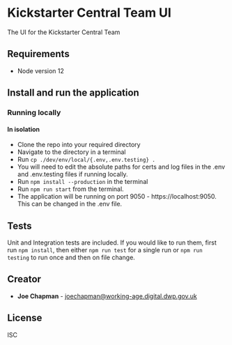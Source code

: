 # Kickstarter Central Team UI

The UI for the Kickstarter Central Team

## Requirements

* Node version 12

## Install and run the application

### Running locally

#### In isolation
* Clone the repo into your required directory
* Navigate to the directory in a terminal
* Run `cp ./dev/env/local/{.env,.env.testing} .`
* You will need to edit the absolute paths for certs and log files in the .env and .env.testing files if running locally.
* Run `npm install --production` in the terminal
* Run `npm run start` from the terminal.
* The application will be running on port 9050 - https://localhost:9050. This can be changed in the .env file.

## Tests
Unit and Integration tests are included. If you would like to run them, first run `npm install`, then either `npm run test` for a single run or `npm run testing` to run once and then on file change.

## Creator

* **Joe Chapman** - [joechapman@working-age.digital.dwp.gov.uk](mailto:joechapman@working-age.digital.dwp.gov.uk)

## License

ISC
